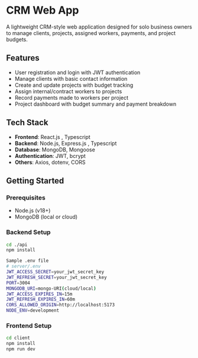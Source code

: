 # CRM Web App

A lightweight CRM-style web application designed for solo business owners to manage clients, projects, assigned workers, payments, and project budgets.

## Features

- User registration and login with JWT authentication
- Manage clients with basic contact information
- Create and update projects with budget tracking
- Assign internal/contract workers to projects
- Record payments made to workers per project
- Project dashboard with budget summary and payment breakdown

## Tech Stack

- **Frontend**: React.js , Typescript
- **Backend**: Node.js, Express.js , Typescript
- **Database**: MongoDB, Mongoose
- **Authentication**: JWT, bcrypt
- **Others**: Axios, dotenv, CORS


## Getting Started

### Prerequisites

- Node.js (v18+)
- MongoDB (local or cloud)

### Backend Setup

```bash
cd ./api
npm install

Sample .env file
# server/.env
JWT_ACCESS_SECRET=your_jwt_secret_key
JWT_REFRESH_SECRET=your_jwt_secret_key
PORT=3004
MONGODB_URI=mongo-URI(cloud/local)
JWT_ACCESS_EXPIRES_IN=15m
JWT_REFRESH_EXPIRES_IN=60m
CORS_ALLOWED_ORIGIN=http://localhost:5173
NODE_ENV=development
```
### Frontend Setup
```bash
cd client
npm install
npm run dev
